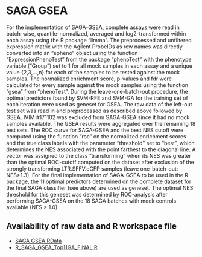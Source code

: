 # SAGA GSEA

For the implementation of SAGA-GSEA, complete assays were read in batch-wise, quantile-normalized, averaged and log2-transformed within each assay using the R package “limma”. The preprocessed and unfiltered expression matrix with the Agilent ProbeIDs as row names was directly converted into an “epheno” object using the function “ExpressionPhenoTest” from the package “phenoTest” with the phenotype variable (“Group”) set to 1 for all mock samples in each assay and a unique value {2,3,…,n} for each of the samples to be tested against the mock samples. The normalized enrichment score, p-values and fdr were calculated for every sample against the mock samples using the function “gsea” from “phenoTest”. During the leave-one-batch-out procedure, the optimal predictors found by SVM-RFE and SVM-GA for the training set of each iteration were used as geneset for GSEA. The raw data of the left-out test set was read in and preprocessed as described above followed by GSEA. IVIM #171102 was excluded from SAGA-GSEA since it had no mock samples available. The GSEA results were aggregated over the remaining 18 test sets. The ROC curve for SAGA-GSEA and the best NES cutoff were computed using the function “roc” on the normalized enrichment scores and the true class labels with the parameter “threshold” set to “best”, which determines the NES associated with the point farthest to the diagonal line. A vector was assigned to the class “transforming” when its NES was greater than the optimal ROC-cutoff computed on the dataset after exclusion of the strongly transforming LTR.SFFV.eGFP samples (leave one-batch-out: NES>1.3). For the final implementation of SAGA-GSEA to be used in the R-package, the 11 optimal predictors determined on the complete dataset for the final SAGA classifier (see above) are used as geneset. The optimal NES threshold for this geneset was determined by ROC-analysis after performing SAGA-GSEA on the 18 SAGA batches with mock controls available (NES > 1.0). 

## Availability of raw data and R workspace file

*	[SAGA GSEA.RData](https://www.dropbox.com/s/o6i73iixi0u4zay/SAGA%20GSEA.RData?dl=0)
*	[R_SAGA_GSEA_Top11GA_FINAL.R](./R_SAGA_GSEA_Top11GA_FINAL.R)
